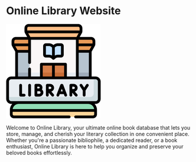 # Online Library Website
![image](library_image.png)

Welcome to Online Library, your ultimate online book database that lets you store, manage, and cherish your literary collection in one convenient place. 
Whether you're a passionate bibliophile, a dedicated reader, or a book enthusiast, Online Library is here to help you organize and preserve your beloved books effortlessly.
